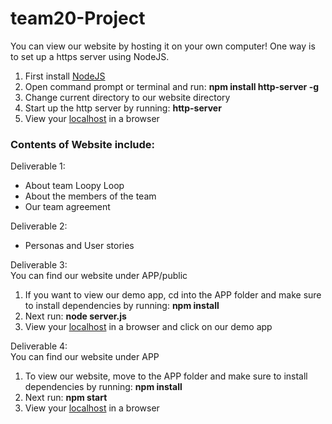 # team20-Project
You can view our website by hosting it on your own computer! One way is to set up a https server using NodeJS.  
1. First install [NodeJS](https://nodejs.org/en/)  
2. Open command prompt or terminal and run: **npm install http-server -g**  
3. Change current directory to our website directory  
4. Start up the http server by running: **http-server**  
5. View your [localhost](http://localhost:8080/) in a browser


### Contents of Website include:
Deliverable 1:
- About team Loopy Loop
- About the members of the team
- Our team agreement

Deliverable 2:
- Personas and User stories

Deliverable 3:  
You can find our website under APP/public  
1. If you want to view our demo app, cd into the APP folder and make sure to install dependencies by running: **npm install**  
2. Next run: **node server.js**  
3. View your [localhost](http://localhost:8080/) in a browser and click on our demo app

Deliverable 4:  
You can find our website under APP  
1. To view our website, move to the APP folder and make sure to install dependencies by running: **npm install**   
2. Next run: **npm start**  
3. View your [localhost](http://localhost:8080/) in a browser
